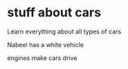 # stuff about cars

Learn everything about all types of cars

Nabeel has a white vehicle

engines make cars drive
